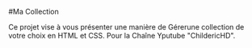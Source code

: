 #Ma Collection

Ce projet vise à vous présenter une manière de Gérerune collection de votre choix en HTML et CSS.
Pour la Chaîne Yputube "ChildericHD".
